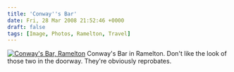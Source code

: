 ```yaml
---
title: 'Conway''s Bar'
date: Fri, 28 Mar 2008 21:52:46 +0000
draft: false
tags: [Image, Photos, Ramelton, Travel]
---
```


[![Conway's Bar, Ramelton](http://gerard.interwebworld.co.uk/files/2008/03/conways-bar.jpg)](http://gerard.interwebworld.co.uk/files/2008/03/conways-bar.jpg) Conway's Bar in Ramelton. Don't like the look of those two in the doorway. They're obviously reprobates.